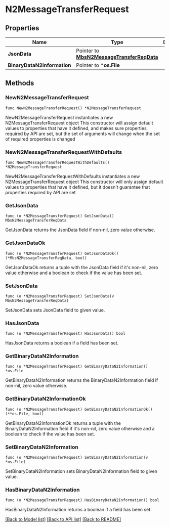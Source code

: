 # N2MessageTransferRequest

## Properties

Name | Type | Description | Notes
------------ | ------------- | ------------- | -------------
**JsonData** | Pointer to [**MbsN2MessageTransferReqData**](MbsN2MessageTransferReqData.md) |  | [optional] 
**BinaryDataN2Information** | Pointer to ***os.File** |  | [optional] 

## Methods

### NewN2MessageTransferRequest

`func NewN2MessageTransferRequest() *N2MessageTransferRequest`

NewN2MessageTransferRequest instantiates a new N2MessageTransferRequest object
This constructor will assign default values to properties that have it defined,
and makes sure properties required by API are set, but the set of arguments
will change when the set of required properties is changed

### NewN2MessageTransferRequestWithDefaults

`func NewN2MessageTransferRequestWithDefaults() *N2MessageTransferRequest`

NewN2MessageTransferRequestWithDefaults instantiates a new N2MessageTransferRequest object
This constructor will only assign default values to properties that have it defined,
but it doesn't guarantee that properties required by API are set

### GetJsonData

`func (o *N2MessageTransferRequest) GetJsonData() MbsN2MessageTransferReqData`

GetJsonData returns the JsonData field if non-nil, zero value otherwise.

### GetJsonDataOk

`func (o *N2MessageTransferRequest) GetJsonDataOk() (*MbsN2MessageTransferReqData, bool)`

GetJsonDataOk returns a tuple with the JsonData field if it's non-nil, zero value otherwise
and a boolean to check if the value has been set.

### SetJsonData

`func (o *N2MessageTransferRequest) SetJsonData(v MbsN2MessageTransferReqData)`

SetJsonData sets JsonData field to given value.

### HasJsonData

`func (o *N2MessageTransferRequest) HasJsonData() bool`

HasJsonData returns a boolean if a field has been set.

### GetBinaryDataN2Information

`func (o *N2MessageTransferRequest) GetBinaryDataN2Information() *os.File`

GetBinaryDataN2Information returns the BinaryDataN2Information field if non-nil, zero value otherwise.

### GetBinaryDataN2InformationOk

`func (o *N2MessageTransferRequest) GetBinaryDataN2InformationOk() (**os.File, bool)`

GetBinaryDataN2InformationOk returns a tuple with the BinaryDataN2Information field if it's non-nil, zero value otherwise
and a boolean to check if the value has been set.

### SetBinaryDataN2Information

`func (o *N2MessageTransferRequest) SetBinaryDataN2Information(v *os.File)`

SetBinaryDataN2Information sets BinaryDataN2Information field to given value.

### HasBinaryDataN2Information

`func (o *N2MessageTransferRequest) HasBinaryDataN2Information() bool`

HasBinaryDataN2Information returns a boolean if a field has been set.


[[Back to Model list]](../README.md#documentation-for-models) [[Back to API list]](../README.md#documentation-for-api-endpoints) [[Back to README]](../README.md)


